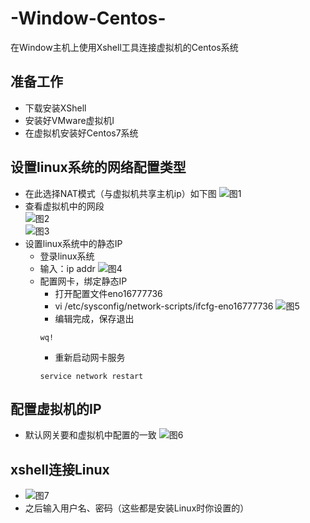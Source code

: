 # -Window-Centos-
在Window主机上使用Xshell工具连接虚拟机的Centos系统

## 准备工作
* 下载安装XShell
* 安装好VMware虚拟机l
* 在虚拟机安装好Centos7系统
## 设置linux系统的网络配置类型
  - 在此选择NAT模式（与虚拟机共享主机ip）如下图<tr/>
![图1](https://img-blog.csdn.net/20180311111421981 "选择NAT模式")
  - 查看虚拟机中的网段<br>
  ![图2](https://img-blog.csdn.net/20180311111631614 "查看虚拟机中的网段")
    <br>
  ![图3](https://img-blog.csdn.net/20180311111807906 "查看虚拟机中的网段")
  - 设置linux系统中的静态IP
    * 登录linux系统
    * 输入：ip addr
  ![图4](https://img-blog.csdn.net/20180311114338775 "设置静态IP")
    * 配置网卡，绑定静态IP
      - 打开配置文件eno16777736
      - vi /etc/sysconfig/network-scripts/ifcfg-eno16777736
      ![图5](https://img-blog.csdnimg.cn/20190801081757419.png?x-oss-process=image/watermark,type_ZmFuZ3poZW5naGVpdGk,shadow_10,text_aHR0cHM6Ly9ibG9nLmNzZG4ubmV0L245NTA4MTRhYmM=,size_16,color_FFFFFF,t_70 "配置文件")
      - 编辑完成，保存退出
      ```vim
      wq!
      ```
      - 重新启动网卡服务
      ```vim
      service network restart
      ```
## 配置虚拟机的IP
  * 默认网关要和虚拟机中配置的一致
  ![图6](https://img-blog.csdn.net/20180726123601663?watermark/2/text/aHR0cHM6Ly9ibG9nLmNzZG4ubmV0L245NTA4MTRhYmM=/font/5a6L5L2T/fontsize/400/fill/I0JBQkFCMA==/dissolve/70 "配置虚拟机IP")
##  xshell连接Linux
  * ![图7](https://img-blog.csdn.net/20180311120658688 "xshell连接Linux")
  * 之后输入用户名、密码（这些都是安装Linux时你设置的）
